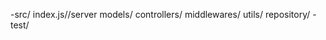 -src/
    index.js//server
    models/
    controllers/
    middlewares/
    utils/
    repository/
-test/